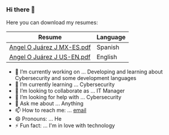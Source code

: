 ### Hi there 👋

Here you can download my resumes:

| Resume | Language |
| ------ | ------ |
|[Angel O Juárez J MX-ES.pdf](https://github.com/angeloj5/angeloj5/blob/main/Resumes/Angel%20O%20Ju%C3%A1rez%20J%20MX-ES.pdf)|Spanish|
|[Angel O Juárez J US-EN.pdf](https://github.com/angeloj5/angeloj5/blob/main/Resumes/Angel%20O%20Ju%C3%A1rez%20J%20US-EN.pdf)|English|


- 🔭 I’m currently working on ... Developing and learning about Cybersecurity and some development languages
- 🌱 I’m currently learning ... Cybersecurity
- 👯 I’m looking to collaborate as ... IT Manager
- 🤔 I’m looking for help with ... Cybersecurity
- 💬 Ask me about ... Anything
- 📫 How to reach me: ... [email](angeloj5@hotmail.com)
- 😄 Pronouns: ... He
- ⚡ Fun fact: ... I'm in love with technology
